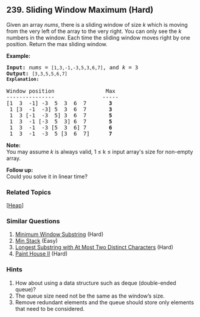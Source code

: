 <!--|This file generated by command(leetcode description); DO NOT EDIT.    |-->
<!--+----------------------------------------------------------------------+-->
<!--|@author    Openset <openset.wang@gmail.com>                           |-->
<!--|@link      https://github.com/openset                                 |-->
<!--|@home      https://github.com/openset/leetcode                        |-->
<!--+----------------------------------------------------------------------+-->

## 239. Sliding Window Maximum (Hard)

<p>Given an array <em>nums</em>, there is a sliding window of size <em>k</em> which is moving from the very left of the array to the very right. You can only see the <em>k</em> numbers in the window. Each time the sliding window moves right by one position. Return the max sliding window.</p>

<p><strong>Example:</strong></p>

<pre>
<strong>Input:</strong> <em>nums</em> = <code>[1,3,-1,-3,5,3,6,7]</code>, and <em>k</em> = 3
<strong>Output: </strong><code>[3,3,5,5,6,7] 
<strong>Explanation: 
</strong></code>
Window position                Max
---------------               -----
[1  3  -1] -3  5  3  6  7       <strong>3</strong>
 1 [3  -1  -3] 5  3  6  7       <strong>3</strong>
 1  3 [-1  -3  5] 3  6  7      <strong> 5</strong>
 1  3  -1 [-3  5  3] 6  7       <strong>5</strong>
 1  3  -1  -3 [5  3  6] 7       <strong>6</strong>
 1  3  -1  -3  5 [3  6  7]      <strong>7</strong>
</pre>

<p><strong>Note: </strong><br />
You may assume <em>k</em> is always valid, 1 &le; k &le; input array&#39;s size for non-empty array.</p>

<p><strong>Follow up:</strong><br />
Could you solve it in linear time?</p>

### Related Topics
  [[Heap](https://github.com/openset/leetcode/tree/master/tag/heap/README.md)]

### Similar Questions
  1. [Minimum Window Substring](https://github.com/openset/leetcode/tree/master/problems/minimum-window-substring) (Hard)
  1. [Min Stack](https://github.com/openset/leetcode/tree/master/problems/min-stack) (Easy)
  1. [Longest Substring with At Most Two Distinct Characters](https://github.com/openset/leetcode/tree/master/problems/longest-substring-with-at-most-two-distinct-characters) (Hard)
  1. [Paint House II](https://github.com/openset/leetcode/tree/master/problems/paint-house-ii) (Hard)

### Hints
  1. How about using a data structure such as deque (double-ended queue)?
  1. The queue size need not be the same as the window’s size.
  1. Remove redundant elements and the queue should store only elements that need to be considered.
